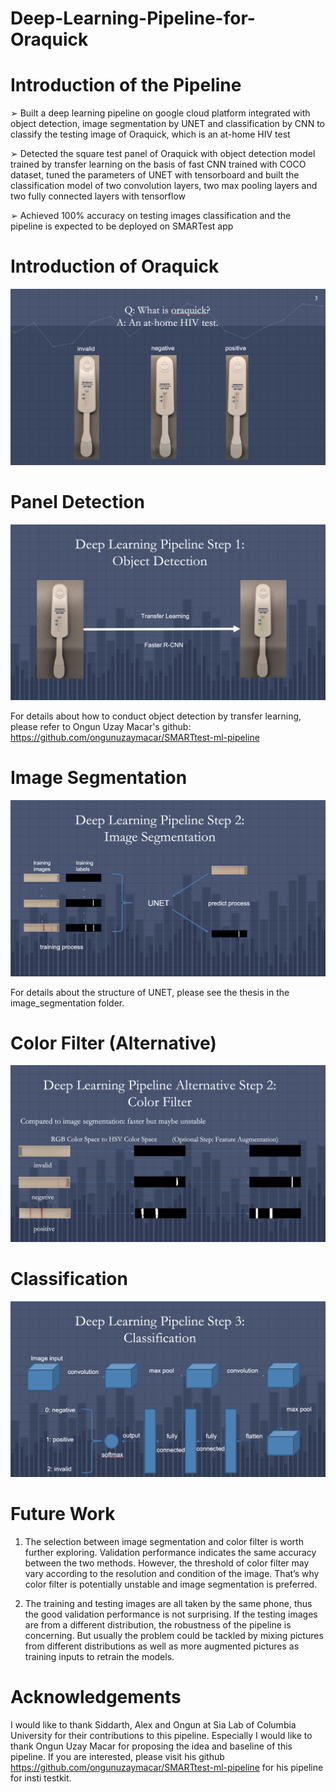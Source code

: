 # Deep-Learning-Pipeline-for-Oraquick

# Introduction of the Pipeline

➢	Built a deep learning pipeline on google cloud platform integrated with object detection, image segmentation by UNET and classification by CNN to classify the testing image of Oraquick, which is an at-home HIV test

➢	Detected the square test panel of Oraquick with object detection model trained by transfer learning on the basis of fast CNN trained with COCO dataset, tuned the parameters of UNET with tensorboard and built the classification model of two convolution layers, two max pooling layers and two fully connected layers with tensorflow 

➢	Achieved 100% accuracy on testing images classification and the pipeline is expected to be deployed on SMARTest app

# Introduction of Oraquick

![](Images/Introduction.png)

# Panel Detection

![](Images/detection.png)

For details about how to conduct object detection by transfer learning, please refer to Ongun Uzay Macar's github: https://github.com/ongunuzaymacar/SMARTtest-ml-pipeline

# Image Segmentation

![](Images/segmentation.png)

For details about the structure of UNET, please see the thesis in the image_segmentation folder.

# Color Filter (Alternative)

![](Images/color_filter.png)

# Classification

![](Images/classification.png)

# Future Work

1. The selection between image segmentation and color filter is worth further exploring. Validation performance indicates the same accuracy between the two methods. However, the threshold of color filter may vary according to the resolution and condition of the image. That’s why color filter is potentially unstable and image segmentation is preferred. 

2. The training and testing images are all taken by the same phone, thus the good validation performance is not surprising. If the testing images are from a different distribution, the robustness of the pipeline is concerning. But usually the problem could be tackled by mixing pictures from different distributions as well as more augmented pictures as training inputs to retrain the models.

# Acknowledgements

I would like to thank Siddarth, Alex and Ongun at Sia Lab of Columbia University for their contributions to this pipeline. Especially I would like to thank Ongun Uzay Macar for proposing the idea and baseline of this pipeline. If you are interested, please visit his github https://github.com/ongunuzaymacar/SMARTtest-ml-pipeline for his pipeline for insti testkit.

